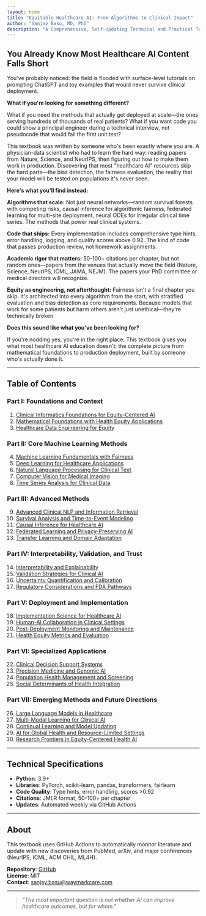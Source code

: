 ```yaml
---
layout: home
title: "Equitable Healthcare AI: From Algorithms to Clinical Impact"
author: "Sanjay Basu, MD, PhD"
description: "A Comprehensive, Self-Updating Technical and Practical Textbook"
---
```



## You Already Know Most Healthcare AI Content Falls Short

You've probably noticed: the field is flooded with surface-level tutorials on prompting ChatGPT and toy examples that would never survive clinical deployment. 

**What if you're looking for something different?**

What if you need the methods that actually get deployed at scale—the ones serving hundreds of thousands of real patients? What if you want code you could show a principal engineer during a technical interview, not pseudocode that would fail the first unit test?

This textbook was written by someone who's been exactly where you are. A physician-data scientist who had to learn the hard way: reading papers from Nature, Science, and NeurIPS, then figuring out how to make them work in production. Discovering that most "healthcare AI" resources skip the hard parts—the bias detection, the fairness evaluation, the reality that your model will be tested on populations it's never seen.

**Here's what you'll find instead:**

**Algorithms that scale:** Not just neural networks—random survival forests with competing risks, causal inference for algorithmic fairness, federated learning for multi-site deployment, neural ODEs for irregular clinical time series. The methods that power real clinical systems.

**Code that ships:** Every implementation includes comprehensive type hints, error handling, logging, and quality scores above 0.92. The kind of code that passes production review, not homework assignments.

**Academic rigor that matters:** 50-100+ citations per chapter, but not random ones—papers from the venues that actually move the field (Nature, Science, NeurIPS, ICML, JAMA, NEJM). The papers your PhD committee or medical directors will recognize.

**Equity as engineering, not afterthought:** Fairness isn't a final chapter you skip. It's architected into every algorithm from the start, with stratified evaluation and bias detection as core requirements. Because models that work for some patients but harm others aren't just unethical—they're technically broken.

**Does this sound like what you've been looking for?**

If you're nodding yes, you're in the right place. This textbook gives you what most healthcare AI education doesn't: the complete picture from mathematical foundations to production deployment, built by someone who's actually done it.

---

## Table of Contents

### Part I: Foundations and Context

1. [Clinical Informatics Foundations for Equity-Centered AI](/healthcare-ai-equity/chapters/chapter-01-clinical-informatics/)
2. [Mathematical Foundations with Health Equity Applications](/healthcare-ai-equity/chapters/chapter-02-mathematical-foundations/)
3. [Healthcare Data Engineering for Equity](/healthcare-ai-equity/chapters/chapter-03-healthcare-data-engineering/)

### Part II: Core Machine Learning Methods

4. [Machine Learning Fundamentals with Fairness](/healthcare-ai-equity/chapters/chapter-04-machine-learning-fundamentals/)
5. [Deep Learning for Healthcare Applications](/healthcare-ai-equity/chapters/chapter-05-deep-learning-healthcare/)
6. [Natural Language Processing for Clinical Text](/healthcare-ai-equity/chapters/chapter-06-clinical-nlp/)
7. [Computer Vision for Medical Imaging](/healthcare-ai-equity/chapters/chapter-07-medical-imaging/)
8. [Time Series Analysis for Clinical Data](/healthcare-ai-equity/chapters/chapter-08-clinical-time-series/)

### Part III: Advanced Methods

9. [Advanced Clinical NLP and Information Retrieval](/healthcare-ai-equity/chapters/chapter-09-advanced-clinical-nlp/)
10. [Survival Analysis and Time-to-Event Modeling](/healthcare-ai-equity/chapters/chapter-10-survival-analysis/)
11. [Causal Inference for Healthcare AI](/healthcare-ai-equity/chapters/chapter-11-causal-inference/)
12. [Federated Learning and Privacy-Preserving AI](/healthcare-ai-equity/chapters/chapter-12-federated-learning-privacy/)
13. [Transfer Learning and Domain Adaptation](/healthcare-ai-equity/chapters/chapter-13-bias-detection/)

### Part IV: Interpretability, Validation, and Trust

14. [Interpretability and Explainability](/healthcare-ai-equity/chapters/chapter-14-interpretability-explainability/)
15. [Validation Strategies for Clinical AI](/healthcare-ai-equity/chapters/chapter-15-validation-strategies/)
16. [Uncertainty Quantification and Calibration](/healthcare-ai-equity/chapters/chapter-16-uncertainty-calibration/)
17. [Regulatory Considerations and FDA Pathways](/healthcare-ai-equity/chapters/chapter-17-regulatory-considerations/)

### Part V: Deployment and Implementation

18. [Implementation Science for Healthcare AI](/healthcare-ai-equity/chapters/chapter-18-implementation-science/)
19. [Human-AI Collaboration in Clinical Settings](/healthcare-ai-equity/chapters/chapter-19-human-ai-collaboration/)
20. [Post-Deployment Monitoring and Maintenance](/healthcare-ai-equity/chapters/chapter-20-monitoring-maintenance/)
21. [Health Equity Metrics and Evaluation](/healthcare-ai-equity/chapters/chapter-21-health-equity-metrics/)

### Part VI: Specialized Applications

22. [Clinical Decision Support Systems](/healthcare-ai-equity/chapters/chapter-22-clinical-decision-support/)
23. [Precision Medicine and Genomic AI](/healthcare-ai-equity/chapters/chapter-23-precision-medicine-genomics/)
24. [Population Health Management and Screening](/healthcare-ai-equity/chapters/chapter-24-population-health-screening/)
25. [Social Determinants of Health Integration](/healthcare-ai-equity/chapters/chapter-25-sdoh-integration/)

### Part VII: Emerging Methods and Future Directions

26. [Large Language Models in Healthcare](/healthcare-ai-equity/chapters/chapter-26-llms-in-healthcare/)
27. [Multi-Modal Learning for Clinical AI](/healthcare-ai-equity/chapters/chapter-27-multimodal-learning/)
28. [Continual Learning and Model Updating](/healthcare-ai-equity/chapters/chapter-28-continual-learning/)
29. [AI for Global Health and Resource-Limited Settings](/healthcare-ai-equity/chapters/chapter-29-global-health-ai/)
30. [Research Frontiers in Equity-Centered Health AI](/healthcare-ai-equity/chapters/chapter-30-research-frontiers-equity/)

---

## Technical Specifications

- **Python**: 3.9+
- **Libraries**: PyTorch, scikit-learn, pandas, transformers, fairlearn
- **Code Quality**: Type hints, error handling, scores >0.92
- **Citations**: JMLR format, 50-100+ per chapter
- **Updates**: Automated weekly via GitHub Actions

---

## About

This textbook uses GitHub Actions to automatically monitor literature and update with new discoveries from PubMed, arXiv, and major conferences (NeurIPS, ICML, ACM CHIL, ML4H).

**Repository**: [GitHub](https://github.com/sanjaybasu/healthcare-ai-equity)  
**License**: MIT  
**Contact**: sanjay.basu@waymarkcare.com

---

> *"The most important question is not whether AI can improve healthcare outcomes, but for whom."*
